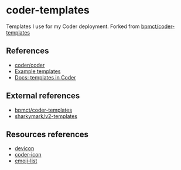 # coder-templates

Templates I use for my Coder deployment. 
Forked from [bpmct/coder-templates](https://github.com/bpmct/coder-templates)

## References

- [coder/coder](https://github.com/coder/coder)
- [Example templates](https://github.com/coder/coder/tree/main/examples/templates)
- [Docs: templates in Coder](https://coder.com/docs/coder-oss/latest/templates)

## External references

- [bpmct/coder-templates](https://github.com/bpmct/coder-templates)
- [sharkymark/v2-templates](https://github.com/sharkymark/v2-templates)

## Resources references

- [devicon](https://devicon.dev/)
- [coder-icon](https://github.com/coder/coder/tree/main/site/static/icon)
- [emoji-list](https://unicode.org/emoji/charts/full-emoji-list.html)